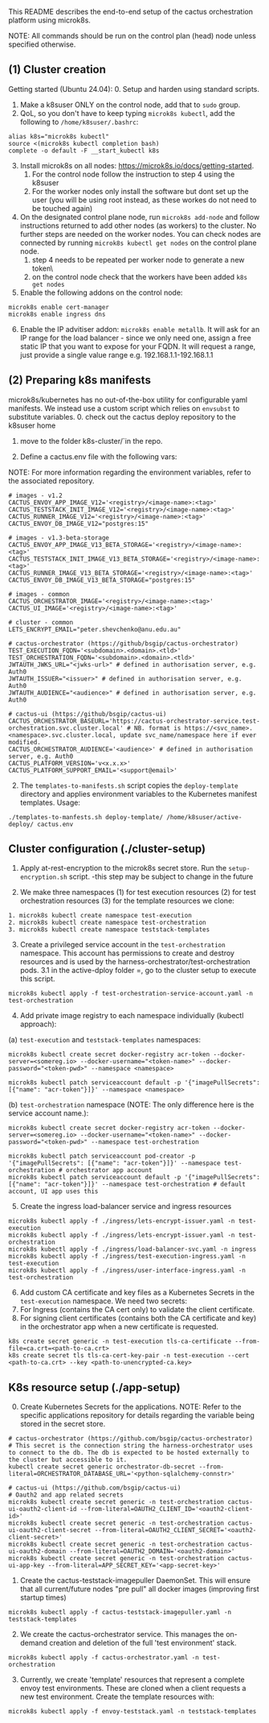 This README describes the end-to-end setup of the cactus orchestration platform using microk8s.

NOTE: All commands should be run on the control plan (head) node unless specified otherwise.

## (1) Cluster creation
Getting started (Ubuntu 24.04):
0. Setup and harden using standard scripts.
1. Make a k8suser ONLY on the control node, add that to `sudo` group.
2. QoL, so you don't have to keep typing `microk8s kubectl`, add the following to `/home/k8suser/.bashrc`:
```
alias k8s="microk8s kubectl"
source <(microk8s kubectl completion bash)
complete -o default -F __start_kubectl k8s
```
3. Install microk8s on all nodes: https://microk8s.io/docs/getting-started.
    1. For the control node follow the instruction to step 4 using the k8suser  
    2. For the worker nodes only install the software but dont set up the user (you will be using root instead, as these workes do not need to be touched again)
4. On the designated control plane node, run `microk8s add-node` and follow instructions returned to add other nodes (as workers) to the cluster. No further steps are needed on the worker nodes. You can check nodes are connected by running `microk8s kubectl get nodes` on the control plane node.
    1. step 4 needs to be repeated per worker node to generate a new token\
    2. on the control node check that the workers have been added `k8s get nodes`   
5. Enable the following addons on the control node:
```
microk8s enable cert-manager
microk8s enable ingress dns
```
6. Enable the IP advitiser addon: `microk8s enable metallb`. It will ask for an IP range for the load balancer - since we only need one, assign a free static IP that you want to expose for your FQDN. It will request a range, just provide a single value range e.g. 192.168.1.1-192.168.1.1

## (2) Preparing k8s manifests
microk8s/kubernetes has no out-of-the-box utility for configurable yaml manifests. We instead use a custom script which relies on `envsubst` to substitute variables.
0. check out the cactus deploy repository to the k8suser home
1. move to the folder k8s-cluster/`in the repo.

2. Define a cactus.env file with the following vars:

NOTE: For more information regarding the environment variables, refer to the associated repository.
```
# images - v1.2
CACTUS_ENVOY_APP_IMAGE_V12='<registry>/<image-name>:<tag>'
CACTUS_TESTSTACK_INIT_IMAGE_V12='<registry>/<image-name>:<tag>'
CACTUS_RUNNER_IMAGE_V12='<registry>/<image-name>:<tag>'
CACTUS_ENVOY_DB_IMAGE_V12="postgres:15"

# images - v1.3-beta-storage
CACTUS_ENVOY_APP_IMAGE_V13_BETA_STORAGE='<registry>/<image-name>:<tag>'
CACTUS_TESTSTACK_INIT_IMAGE_V13_BETA_STORAGE='<registry>/<image-name>:<tag>'
CACTUS_RUNNER_IMAGE_V13_BETA_STORAGE='<registry>/<image-name>:<tag>'
CACTUS_ENVOY_DB_IMAGE_V13_BETA_STORAGE="postgres:15"

# images - common
CACTUS_ORCHESTRATOR_IMAGE='<registry>/<image-name>:<tag>'
CACTUS_UI_IMAGE='<registry>/<image-name>:<tag>'

# cluster - common
LETS_ENCRYPT_EMAIL="peter.shevchenko@anu.edu.au"

# cactus-orchestrator (https://github/bsgip/cactus-orchestrator)
TEST_EXECUTION_FQDN='<subdomain>.<domain>.<tld>'
TEST_ORCHESTRATION_FQDN='<subdomain>.<domain>.<tld>'
JWTAUTH_JWKS_URL="<jwks-url>" # defined in authorisation server, e.g. Auth0
JWTAUTH_ISSUER="<issuer>" # defined in authorisation server, e.g. Auth0
JWTAUTH_AUDIENCE="<audience>" # defined in authorisation server, e.g. Auth0

# cactus-ui (https://github/bsgip/cactus-ui)
CACTUS_ORCHESTRATOR_BASEURL='https://cactus-orchestrator-service.test-orchestration.svc.cluster.local' # NB. format is https://<svc_name>.<namespace>.svc.cluster.local, update svc_name/namespace here if ever modified.
CACTUS_ORCHESTRATOR_AUDIENCE='<audience>' # defined in authorisation server, e.g. Auth0
CACTUS_PLATFORM_VERSION='v<x.x.x>'
CACTUS_PLATFORM_SUPPORT_EMAIL='<support@email>'
```

2. The `templates-to-manifests.sh` script copies the `deploy-template` directory and applies environment variables to the Kubernetes manifest templates. Usage:
```
./templates-to-manfests.sh deploy-template/ /home/k8suser/active-deploy/ cactus.env
```

## Cluster configuration (./cluster-setup) 
1. Apply at-rest-encryption to the microk8s secret store. Run the `setup-encryption.sh` script. -this step may be subject to change in the future

2. We make three namespaces (1) for test execution resources (2) for test orchestration resources (3) for the template resources we clone:
```
1. microk8s kubectl create namespace test-execution
2. microk8s kubectl create namespace test-orchestration
3. microk8s kubectl create namespace teststack-templates
```
3. Create a privileged service account in the `test-orchestration` namespace. This account has permissions to create and destroy resources and is used by the harness-orchestrator/test-orchestration pods.
   3.1 in the active-dploy folder =, go to the cluster setup to execute this script.
```
microk8s kubectl apply -f test-orchestration-service-account.yaml -n test-orchestration
```
4. Add private image registry to each namespace individually (kubectl approach):

(a) `test-execution` and `teststack-templates` namespaces:
```
microk8s kubectl create secret docker-registry acr-token --docker-server=<somereg.io> --docker-username="<token-name>" --docker-password="<token-pwd>" --namespace <namespace>

microk8s kubectl patch serviceaccount default -p '{"imagePullSecrets": [{"name": "acr-token"}]}' --namespace <namespace>
```
(b) `test-orchestration` namespace (NOTE: The only difference here is the service account name.):
```
microk8s kubectl create secret docker-registry acr-token --docker-server=<somereg.io> --docker-username="<token-name>" --docker-password="<token-pwd>" --namespace test-orchestration

microk8s kubectl patch serviceaccount pod-creator -p '{"imagePullSecrets": [{"name": "acr-token"}]}' --namespace test-orchestration # orchestrator app account
microk8s kubectl patch serviceaccount default -p '{"imagePullSecrets": [{"name": "acr-token"}]}' --namespace test-orchestration # default account, UI app uses this
```
5. Create the ingress load-balancer service and ingress resources
```
microk8s kubectl apply -f ./ingress/lets-encrypt-issuer.yaml -n test-execution
microk8s kubectl apply -f ./ingress/lets-encrypt-issuer.yaml -n test-orchestration
microk8s kubectl apply -f ./ingress/load-balancer-svc.yaml -n ingress
microk8s kubectl apply -f ./ingress/test-execution-ingress.yaml -n test-execution
microk8s kubectl apply -f ./ingress/user-interface-ingress.yaml -n test-orchestration
```

6. Add custom CA certificate and key files as a Kubernetes Secrets in the `test-execution` namespace. We need two secrets:
 1. For Ingress (contains the CA cert only) to validate the client certificate.
 2. For signing client certificates (contains both the CA certificate and key) in the orchestrator app when a new certificate is requested.
```
k8s create secret generic -n test-execution tls-ca-certificate --from-file=ca.crt=<path-to-ca.crt>
k8s create secret tls tls-ca-cert-key-pair -n test-execution --cert <path-to-ca.crt> --key <path-to-unencrypted-ca.key>
```

## K8s resource setup (./app-setup)
0. Create Kubernetes Secrets for the applications. NOTE: Refer to the specific applications repository for details regarding the variable being stored in the secret store.
```
# cactus-orchestrator (https://github.com/bsgip/cactus-orchestrator)
# This secret is the connection string the harness-orchestrator uses to connect to the db. The db is expected to be hosted externally to the cluster but accessible to it.
kubectl create secret generic orchestrator-db-secret --from-literal=ORCHESTRATOR_DATABASE_URL='<python-sqlalchemy-connstr>'

# cactus-ui (https://github.com/bsgip/cactus-ui)
# Oauth2 and app related secrets
microk8s kubectl create secret generic -n test-orchestration cactus-ui-oauth2-client-id --from-literal=OAUTH2_CLIENT_ID='<oauth2-client-id>'
microk8s kubectl create secret generic -n test-orchestration cactus-ui-oauth2-client-secret --from-literal=OAUTH2_CLIENT_SECRET='<oauth2-client-secret>'
microk8s kubectl create secret generic -n test-orchestration cactus-ui-oauth2-domain --from-literal=OAUTH2_DOMAIN='<oauth2-domain>'
microk8s kubectl create secret generic -n test-orchestration cactus-ui-app-key --from-literal=APP_SECRET_KEY='<app-secret-key>'
```
1. Create the cactus-teststack-imagepuller DaemonSet. This will ensure that all current/future nodes "pre pull" all docker images (improving first startup times)
```
microk8s kubectl apply -f cactus-teststack-imagepuller.yaml -n teststack-templates
```

2. We create the cactus-orchestrator service. This manages the on-demand creation and deletion of the full 'test environment' stack.
```
microk8s kubectl apply -f cactus-orchestrator.yaml -n test-orchestration
```

3. Currently, we create 'template' resources that represent a complete envoy test environments. These are cloned when a client requests a new test environment. Create the template resources with:
```
microk8s kubectl apply -f envoy-teststack.yaml -n teststack-templates
```
